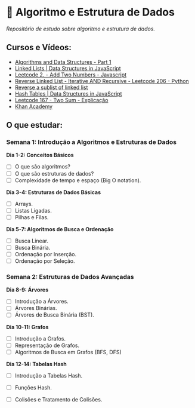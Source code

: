 # 📘 Algoritmo e Estrutura de Dados

_Repositório de estudo sobre algoritmo e estrutura de dados._

## Cursos e Vídeos:
- [Algorithms and Data Structures - Part 1](https://www.pluralsight.com/courses/algorithms-data-structures-part-one)
- [Linked Lists | Data Structures in JavaScript](https://www.youtube.com/watch?v=ChWWEncl76Y)
- [Leetcode 2. - Add Two Numbers - Javascript](https://www.youtube.com/watch?v=zSwAnsQp09k)
- [Reverse Linked List - Iterative AND Recursive - Leetcode 206 - Python](https://www.youtube.com/watch?v=G0_I-ZF0S38&t=373s)
- [Reverse a sublist of linked list](https://www.geeksforgeeks.org/reverse-sublist-linked-list/)
- [Hash Tables | Data Structures in JavaScript](https://www.youtube.com/watch?v=QuFPIZj55hU&list=PLu_sD_1ixKmhufvEeg2cCq4Wah7t3f91d&index=4)
- [Leetcode 167 - Two Sum - Explicação](https://www.youtube.com/watch?v=f7GpcuyYRIQ)
- [Khan Academy](https://pt.khanacademy.org/computing/computer-science/algorithms)

## O que estudar:

### Semana 1: Introdução a Algoritmos e Estruturas de Dados

**Dia 1-2: Conceitos Básicos**
- [ ] O que são algoritmos?
- [ ] O que são estruturas de dados?
- [ ] Complexidade de tempo e espaço (Big O notation).

**Dia 3-4: Estruturas de Dados Básicas**
- [ ] Arrays.
- [ ] Listas Ligadas.
- [ ] Pilhas e Filas.

**Dia 5-7: Algoritmos de Busca e Ordenação**
- [ ] Busca Linear.
- [ ] Busca Binária.
- [ ] Ordenação por Inserção.
- [ ] Ordenação por Seleção.

### Semana 2: Estruturas de Dados Avançadas

**Dia 8-9: Árvores**
- [ ] Introdução a Árvores.
- [ ] Árvores Binárias.
- [ ] Árvores de Busca Binária (BST).

**Dia 10-11: Grafos**
- [ ] Introdução a Grafos.
- [ ] Representação de Grafos.
- [ ] Algoritmos de Busca em Grafos (BFS, DFS)

**Dia 12-14: Tabelas Hash**
- [ ] Introdução a Tabelas Hash.
- [ ] Funções Hash.
- [ ] Colisões e Tratamento de Colisões.

